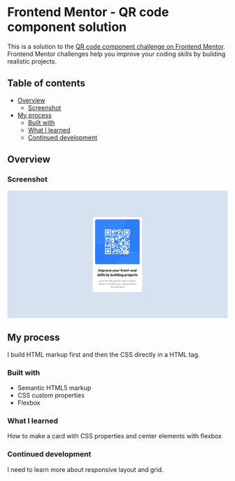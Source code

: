 # Frontend Mentor - QR code component solution

This is a solution to the [QR code component challenge on Frontend Mentor](https://www.frontendmentor.io/challenges/qr-code-component-iux_sIO_H). Frontend Mentor challenges help you improve your coding skills by building realistic projects. 

## Table of contents

- [Overview](#overview)
  - [Screenshot](#screenshot)
- [My process](#my-process)
  - [Built with](#built-with)
  - [What I learned](#what-i-learned)
  - [Continued development](#continued-development)
  


## Overview

### Screenshot

![Screenshot](./design/screenshot.jpg)


## My process
 I build HTML markup first and then the CSS directly in a HTML tag.

### Built with

- Semantic HTML5 markup
- CSS custom properties
- Flexbox


### What I learned

  How to make a card with CSS properties and center elements with flexbox



### Continued development

  I need to learn more about responsive layout and grid.



